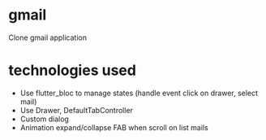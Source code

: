 # gmail
Clone gmail application

# technologies used
* Use flutter_bloc to manage states (handle event click on drawer, select mail)
* Use Drawer, DefaultTabController
* Custom dialog
* Animation expand/collapse FAB when scroll on list mails
